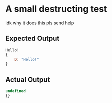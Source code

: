 # A small destructing test

idk why it does this pls send help

## Expected Output

```js
Hello!
{
    D: "Hello!"
}
```

## Actual Output

```js
undefined
{}
```